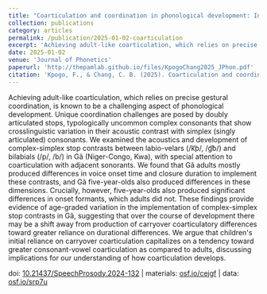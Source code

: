 ```yaml
---
title: "Coarticulation and coordination in phonological development: Insights from children's and adults' production of complex–simplex stop contrasts in Gã"
collection: publications
category: articles
permalink: /publication/2025-01-02-coarticulation
excerpt: 'Achieving adult-like coarticulation, which relies on precise gestural coordination, is known to be...'
date: 2025-01-02
venue: 'Journal of Phonetics'
paperurl: 'http://thepamlab.github.io/files/KpogoChang2025_JPhon.pdf'
citation: 'Kpogo, F., & Chang, C. B. (2025). Coarticulation and coordination in phonological development: Insights from children's and adults' production of. <i>Journal of Phonetics</i>, <i>108</i>, 101378.'
---
```


Achieving adult-like coarticulation, which relies on precise gestural coordination, is known to be a challenging aspect of phonological development. Unique coordination challenges are posed by doubly articulated stops, typologically uncommon complex consonants that show crosslinguistic variation in their acoustic contrast with simplex (singly articulated) consonants. We examined the acoustics and development of complex-simplex stop contrasts between labio-velars (/k͡p/, /g͡b/) and bilabials (/p/, /b/) in Gã (Niger-Congo, Kwa), with special attention to coarticulation with adjacent sonorants. We found that Gã adults mostly produced differences in voice onset time and closure duration to implement these contrasts, and Gã five-year-olds also produced differences in these dimensions. Crucially, however, five-year-olds also produced significant differences in onset formants, which adults did not. These findings provide evidence of age-graded variation in the implementation of complex-simplex stop contrasts in Gã, suggesting that over the course of development there may be a shift away from production of carryover coarticulatory differences toward greater reliance on durational differences. We argue that children's initial reliance on carryover coarticulation capitalizes on a tendency toward greater consonant-vowel coarticulation as compared to adults, discussing implications for our understanding of how coarticulation develops.

doi: <a href='https://doi.org/10.21437/SpeechProsody.2024-132' target="_blank">10.21437/SpeechProsody.2024-132</a> | materials: <a href='https://osf.io/cejgf/' target="_blank">osf.io/cejgf</a> | data: <a href="https://osf.io/srp7u/" target="_blank">osf.io/srp7u</a>
